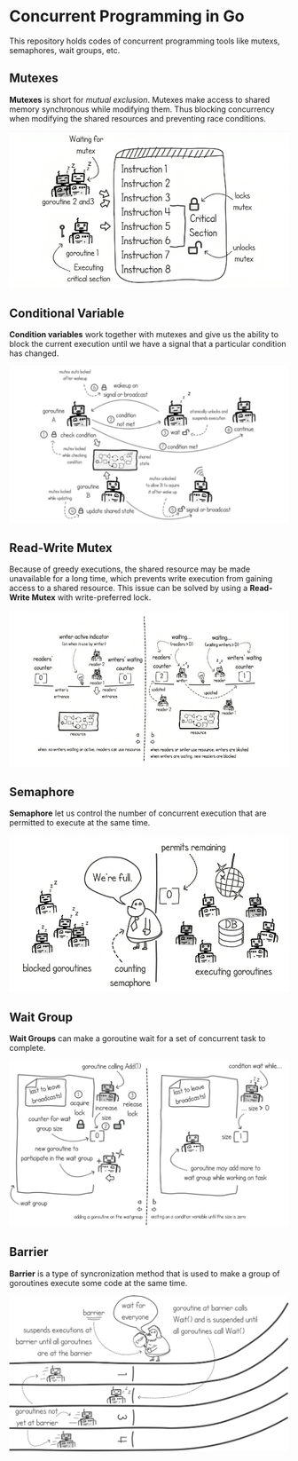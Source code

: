 # Concurrent Programming in Go
This repository holds codes of concurrent programming tools like mutexs, semaphores, wait groups, etc.

## Mutexes
**Mutexes** is short for *mutual exclusion*.
Mutexes make access to shared memory synchronous while modifying them. Thus blocking concurrency when modifying the shared resources and preventing race conditions. 

![Mutexes](images/mutexes.png)

## Conditional Variable
**Condition variables** work together with mutexes and give us the ability to block the current execution until we have a signal that a particular condition has changed.

![Conditional Variable](images/conditional_variable.png)

## Read-Write Mutex
Because of greedy executions, the shared resource may be made unavailable for a long time, which prevents write execution from gaining access to a shared resource.
This issue can be solved by using a **Read-Write Mutex** with write-preferred lock.

![RWMutex](images/rwmutex.png)

## Semaphore
**Semaphore** let us control the number of concurrent execution that are permitted to execute at the same time.

![Semaphore](images/semaphore.png)

## Wait Group
**Wait Groups** can make a goroutine wait for a set of concurrent task to complete.

![Wait Groups](images/wait_groups.png)

## Barrier
**Barrier** is a type of syncronization method that is used to make a group of goroutines execute some code at the same time.

![Barrier](images/barriers.png)